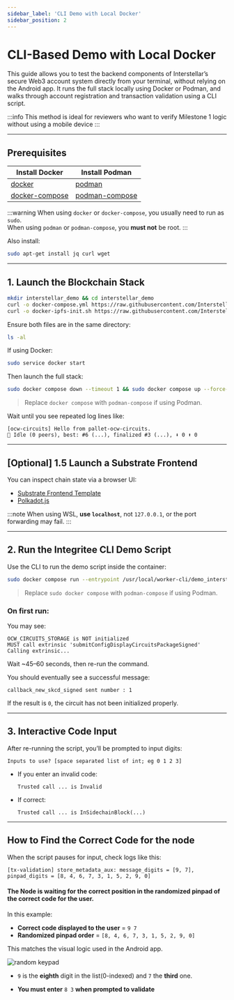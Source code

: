 ```yaml
---
sidebar_label: 'CLI Demo with Local Docker'
sidebar_position: 2
---
```


# CLI-Based Demo with Local Docker

This guide allows you to test the backend components of Interstellar’s secure Web3 account system directly from your terminal, without relying on the Android app. It runs the full stack locally using Docker or Podman, and walks through account registration and transaction validation using a CLI script.

:::info
This method is ideal for reviewers who want to verify Milestone 1 logic without using a mobile device
:::

---

## Prerequisites

| Install Docker | Install Podman |
| -------------- | -------------- |
| [docker](https://docs.docker.com/engine/install/) | [podman](https://podman.io/getting-started/installation.html) |
| [docker-compose](https://docs.docker.com/compose/install/) | [podman-compose](https://github.com/containers/podman-compose#podman-compose) |

:::warning
When using `docker` or `docker-compose`, you usually need to run as `sudo`.  
When using `podman` or `podman-compose`, you **must not** be root.
:::

Also install:
```bash
sudo apt-get install jq curl wget
```

---

## 1. Launch the Blockchain Stack

```bash
mkdir interstellar_demo && cd interstellar_demo
curl -o docker-compose.yml https://raw.githubusercontent.com/Interstellar-Network/Interstellar-Book/docker-compose/docker-compose.yml
curl -o docker-ipfs-init.sh https://raw.githubusercontent.com/Interstellar-Network/Interstellar-Book/docker-compose/docker-ipfs-init.sh
```

Ensure both files are in the same directory:

```bash
ls -al
```

If using Docker:
```bash
sudo service docker start
```

Then launch the full stack:

```bash
sudo docker compose down --timeout 1 && sudo docker compose up --force-recreate
```

> Replace `docker compose` with `podman-compose` if using Podman.

Wait until you see repeated log lines like:

```
[ocw-circuits] Hello from pallet-ocw-circuits.
🛌 Idle (0 peers), best: #6 (...), finalized #3 (...), ⬇ 0 ⬆ 0
```

---

## [Optional] 1.5 Launch a Substrate Frontend

You can inspect chain state via a browser UI:

- [Substrate Frontend Template](https://substrate-developer-hub.github.io/substrate-front-end-template/?rpc=ws://localhost:9990)
- [Polkadot.js](https://polkadot.js.org/apps/?rpc=ws%3A%2F%2Flocalhost%3A9990#/chainstate)

:::note
When using WSL, **use `localhost`**, not `127.0.0.1`, or the port forwarding may fail.
:::

---

## 2. Run the Integritee CLI Demo Script

Use the CLI to run the demo script inside the container:

```bash
sudo docker compose run --entrypoint /usr/local/worker-cli/demo_interstellar.sh integritee_cli -P 2090 -p 9990 -u ws://integritee_node -V wss://integritee_service -R http://integritee_node:8990
```

> Replace `sudo docker compose` with `podman-compose` if using Podman.

### On first run:

You may see:

```
OCW_CIRCUITS_STORAGE is NOT initialized
MUST call extrinsic 'submitConfigDisplayCircuitsPackageSigned'
Calling extrinsic...
```

Wait ~45–60 seconds, then re-run the command.

You should eventually see a successful message:
```
callback_new_skcd_signed sent number : 1
```

If the result is `0`, the circuit has not been initialized properly.

---

## 3. Interactive Code Input

After re-running the script, you’ll be prompted to input digits:

```
Inputs to use? [space separated list of int; eg 0 1 2 3]
```

- If you enter an invalid code:
  ```
  Trusted call ... is Invalid
  ```
- If correct:
  ```
  Trusted call ... is InSidechainBlock(...)
  ```

---

## How to Find the Correct Code for the node

When the script pauses for input, check logs like this:

```
[tx-validation] store_metadata_aux: message_digits = [9, 7], pinpad_digits = [8, 4, 6, 7, 3, 1, 5, 2, 9, 0]
```

#### The Node is waiting for the correct position in the randomized pinpad of the correct code for the user.


In this example:

- **Correct code displayed to the user** = `9 7`
- **Randomized pinpad order** = `[8, 4, 6, 7, 3, 1, 5, 2, 9, 0]`

This matches the visual logic used in the Android app.

![random keypad](/img/random-keypad.svg)


- `9` is the **eighth** digit in the list(0-indexed) and `7` the **third** one.


- **You must enter** `8 3` **when prompted to validate**
